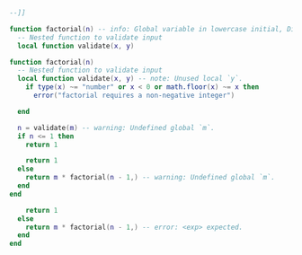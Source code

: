 ```lua ctx.nvim/spec/data/src/diagnostics.lua:9-13
--]]

function factorial(n) -- info: Global variable in lowercase initial, Did you miss `local` or misspell it?
  -- Nested function to validate input
  local function validate(x, y)
```

```lua ctx.nvim/spec/data/src/diagnostics.lua:11-15
function factorial(n)
  -- Nested function to validate input
  local function validate(x, y) -- note: Unused local `y`.
    if type(x) ~= "number" or x < 0 or math.floor(x) ~= x then
      error("factorial requires a non-negative integer")
```

```lua ctx.nvim/spec/data/src/diagnostics.lua:18-22
  end

  n = validate(m) -- warning: Undefined global `m`.
  if n <= 1 then
    return 1
```

```lua ctx.nvim/spec/data/src/diagnostics.lua:22-25
    return 1
  else
    return m * factorial(n - 1,) -- warning: Undefined global `m`.
  end
end
```

```lua ctx.nvim/spec/data/src/diagnostics.lua:22-25
    return 1
  else
    return m * factorial(n - 1,) -- error: <exp> expected.
  end
end
```
